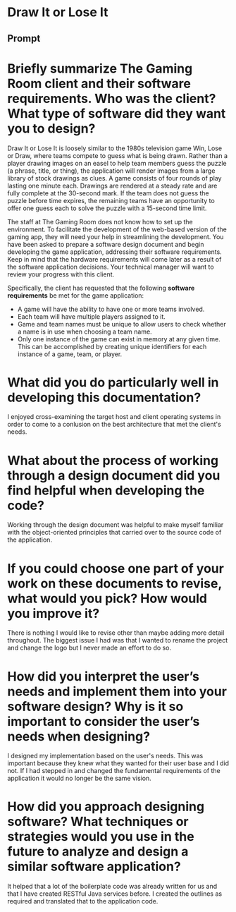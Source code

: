 # Draw It or Lose It

## Prompt
# Briefly summarize The Gaming Room client and their software requirements. Who was the client? What type of software did they want you to design?
Draw It or Lose It is loosely similar to the 1980s television game Win, Lose or Draw, where teams compete to guess what is being drawn. Rather than a player drawing images on an easel to help team members guess the puzzle (a phrase, title, or thing), the application will render images from a large library of stock drawings as clues. A game consists of four rounds of play lasting one minute each. Drawings are rendered at a steady rate and are fully complete at the 30-second mark. If the team does not guess the puzzle before time expires, the remaining teams have an opportunity to offer one guess each to solve the puzzle with a 15-second time limit.  


The staff at The Gaming Room does not know how to set up the environment. To facilitate the development of the web-based version of the gaming app, they will need your help in streamlining the development. You have been asked to prepare a software design document and begin developing the game application, addressing their software requirements. Keep in mind that the hardware requirements will come later as a result of the software application decisions. Your technical manager will want to review your progress with this client.  


Specifically, the client has requested that the following **software requirements** be met for the game application:  
- A game will have the ability to have one or more teams involved.
- Each team will have multiple players assigned to it.
- Game and team names must be unique to allow users to check whether a name is in use when choosing a team name.
- Only one instance of the game can exist in memory at any given time. This can be accomplished by creating unique identifiers for each instance of a game, team, or player.

# What did you do particularly well in developing this documentation?
I enjoyed cross-examining the target host and client operating systems in order to come to a conlusion on the best architecture that met the client's needs.

# What about the process of working through a design document did you find helpful when developing the code?
Working through the design document was helpful to make myself familiar with the object-oriented principles that carried over to the source code of the application.

# If you could choose one part of your work on these documents to revise, what would you pick? How would you improve it?
There is nothing I would like to revise other than maybe adding more detail throughout.  The biggest issue I had was that I wanted to rename the project and change the logo but I never made an effort to do so.

# How did you interpret the user’s needs and implement them into your software design? Why is it so important to consider the user’s needs when designing?
I designed my implementation based on the user's needs.  This was important because they knew what they wanted for their user base and I did not.  If I had stepped in and changed the fundamental requirements of the application it would no longer be the same vision.

# How did you approach designing software? What techniques or strategies would you use in the future to analyze and design a similar software application?
It helped that a lot of the boilerplate code was already written for us and that I have created RESTful Java services before.  I created the outlines as required and translated that to the application code.
